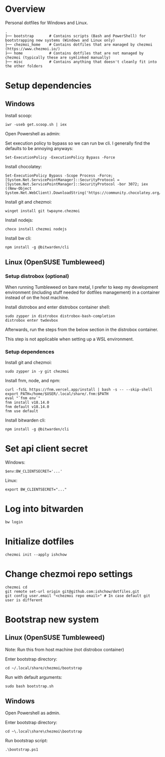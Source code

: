 # Overview

Personal dotfiles for Windows and Linux.

```
.
├── bootstrap       # Contains scripts (Bash and PowerShell) for bootstrapping new systems (Windows and Linux only)
├── chezmoi_home    # Contains dotfiles that are managed by chezmoi (https://www.chezmoi.io/)
├── home            # Contains dotfiles that are not managed by chezmoi (typically these are symlinked manually)
├── misc            # Contains anything that doesn't cleanly fit into the other folders
```

# Setup dependencies

## Windows

Install scoop:

```
iwr -useb get.scoop.sh | iex
```

Open Powershell as admin:

Set execution policy to bypass so we can run bw cli. I generally find the defaults to be annoying anyways:

```
Set-ExecutionPolicy -ExecutionPolicy Bypass -Force
```

Install chocolatey:

```
Set-ExecutionPolicy Bypass -Scope Process -Force; [System.Net.ServicePointManager]::SecurityProtocol = [System.Net.ServicePointManager]::SecurityProtocol -bor 3072; iex ((New-Object System.Net.WebClient).DownloadString('https://community.chocolatey.org/install.ps1'))
```

Install git and chezmoi:

```
winget install git twpayne.chezmoi
```

Install nodejs:

```
choco install chezmoi nodejs
```

Install bw cli:

```
npm install -g @bitwarden/cli
```

## Linux (OpenSUSE Tumbleweed)

### Setup distrobox (optional)

When running Tumbleweed on bare metal, I prefer to keep my development environment (including stuff needed for dotfiles management) in a container instead of on the host machine.

Install distrobox and enter distrobox container shell:

```
sudo zypper in distrobox distrobox-bash-completion
distrobox enter twdevbox
```

Afterwards, run the steps from the below section in the distrobox container.

This step is not applicable when setting up a WSL environment.

### Setup dependences

Install git and chezmoi:

```
sudo zypper in -y git chezmoi
```

Install fnm, node, and npm:

```
curl -fsSL https://fnm.vercel.app/install | bash -s -- --skip-shell
export PATH=/home/$USER/.local/share/.fnm:$PATH
eval "`fnm env`"
fnm install v18.14.0
fnm default v18.14.0
fnm use default
```

Install bitwarden cli:

```
npm install -g @bitwarden/cli
```

# Set api client secret

Windows:

```
$env:BW_CLIENTSECRET='...' 
```

Linux:

```
export BW_CLIENTSECRET="..."
```

# Log into bitwarden

```
bw login
```

# Initialize dotfiles

```
chezmoi init --apply ishchow
```

# Change chezmoi repo settings

```
chezmoi cd
git remote set-url origin git@github.com:ishchow/dotfiles.git
git config user.email "<chezmoi repo email>" # In case default git user is different
```

# Bootstrap new system
## Linux (OpenSUSE Tumbleweed)

Note: Run this from host machine (not distrobox container)

Enter bootstrap directory:

```
cd ~/.local/share/chezmoi/bootstrap
```

Run with default arguments:

```
sudo bash bootstrap.sh
```

## Windows

Open Powershell as admin.

Enter bootstrap directory:

```
cd ~\.local\share\chezmoi\bootstrap
```

Run bootstrap script:

```
.\bootstrap.ps1
```
